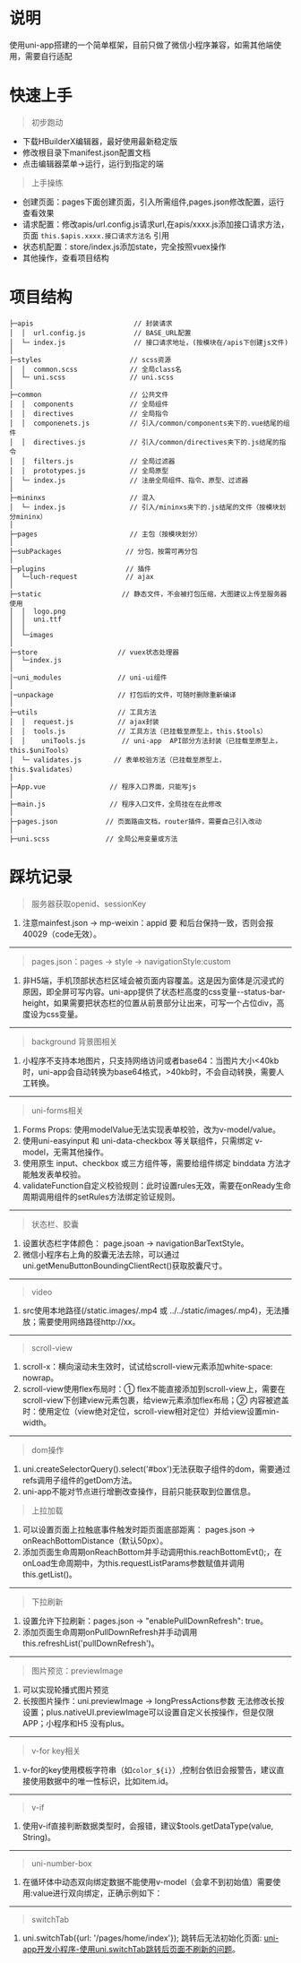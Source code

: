 # 说明
使用uni-app搭建的一个简单框架，目前只做了微信小程序兼容，如需其他端使用，需要自行适配

# 快速上手
> 初步跑动
- 下载HBuilderX编辑器，最好使用最新稳定版
- 修改根目录下manifest.json配置文档
- 点击编辑器菜单->运行，运行到指定的端

> 上手操练
- 创建页面：pages下面创建页面，引入所需组件,pages.json修改配置，运行查看效果
- 请求配置：修改apis/url.config.js请求url,在apis/xxxx.js添加接口请求方法，页面 `this.$apis.xxxx.接口请求方法名` 引用
- 状态机配置：store/index.js添加state，完全按照vuex操作
- 其他操作，查看项目结构

# 项目结构
```
├─apis                         // 封装请求
│  │  url.config.js            // BASE_URL配置
│  └─ index.js                 // 接口请求地址，(按模块在/apis下创建js文件)
│
├─styles                      // scss资源
│  │  common.scss             // 全局class名
│  └─ uni.scss                // uni.scss
│
├─common                      // 公共文件
│  │  components              // 全局组件
│  │  directives              // 全局指令
│  │  componenets.js          // 引入/common/components夹下的.vue结尾的组件
│  │  directives.js           // 引入/common/directives夹下的.js结尾的指令
│  │  filters.js              // 全局过滤器
│  │  prototypes.js           // 全局原型
│  └─ index.js                // 注册全局组件、指令、原型、过滤器
│
├─mininxs                     // 混入
│  └─ index.js                // 引入/mininxs夹下的.js结尾的文件（按模块划分mininx）
│
├─pages                       // 主包（按模块划分）
│
├─subPackages                // 分包，按需可再分包
│
├─plugins                    // 插件
│  └─luch-request            // ajax
│
├─static                    // 静态文件，不会被打包压缩，大图建议上传至服务器使用
│  │  logo.png
│  │  uni.ttf
│  │
│  └─images
│
├─store                    // vuex状态处理器
│  └─index.js
│
│─uni_modules              // uni-ui组件
│
│─unpackage                // 打包后的文件，可随时删除重新编译
│
├─utils                    // 工具方法
│  │  request.js           // ajax封装
│  │  tools.js             // 工具方法（已挂载至原型上，this.$tools）
│  │	uniTools.js         // uni-app  API部分方法封装（已挂载至原型上，this.$uniTools）
│  └─ validates.js        // 表单校验方法（已挂载至原型上，this.$validates）
│
├─App.vue                // 程序入口界面，只能写js
│
├─main.js                // 程序入口文件，全局挂在在此修改
│
├─pages.json            // 页面路由文档，router插件，需要自己引入改动
│
├─uni.scss              // 全局公用变量或方法

```
# 踩坑记录
> 服务器获取openid、sessionKey
1. 注意mainfest.json -> mp-weixin：appid 要 和后台保持一致，否则会报40029（code无效）。
---

> pages.json：pages -> style -> navigationStyle:custom
1. 非H5端，手机顶部状态栏区域会被页面内容覆盖。这是因为窗体是沉浸式的原因，即全屏可写内容。uni-app提供了状态栏高度的css变量--status-bar-height，如果需要把状态栏的位置从前景部分让出来，可写一个占位div，高度设为css变量。
---

> background 背景图相关
1. 小程序不支持本地图片，只支持网络访问或者base64：当图片大小<40kb时，uni-app会自动转换为base64格式，>40kb时，不会自动转换，需要人工转换。
---

> uni-forms相关
1. Forms Props: 使用modelValue无法实现表单校验，改为v-model/value。
2. 使用uni-easyinput 和 uni-data-checkbox 等关联组件，只需绑定 v-model，无需其他操作。
3. 使用原生 input、checkbox 或三方组件等，需要给组件绑定 binddata 方法才能触发表单校验。
4. validateFunction自定义校验规则：此时设置rules无效，需要在onReady生命周期调用组件的setRules方法绑定验证规则。
---

> 状态栏、胶囊
1. 设置状态栏字体颜色： page.jsoan -> navigationBarTextStyle。
2. 微信小程序右上角的胶囊无法去除，可以通过uni.getMenuButtonBoundingClientRect()获取胶囊尺寸。
---

> video
1. src使用本地路径(/static.images/.mp4 或 ../../static/images/.mp4)，无法播放；需要使用网络路径http://xx。
---

> scroll-view
1. scroll-x：横向滚动未生效时，试试给scroll-view元素添加white-space: nowrap。
2. scroll-view使用flex布局时：① flex不能直接添加到scroll-view上，需要在scroll-view下创建view元素包裹，给view元素添加flex布局；② 内容被遮盖时：使用定位（view绝对定位，scroll-view相对定位）并给view设置min-width。
---

> dom操作
1. uni.createSelectorQuery().select('#box')无法获取子组件的dom，需要通过refs调用子组件的getDom方法。
2. uni-app不能对节点进行增删改查操作，目前只能获取到位置信息。

>上拉加载
1. 可以设置页面上拉触底事件触发时距页面底部距离： pages.json -> onReachBottomDistance（默认50px）。
2. 添加页面生命周期onReachBottom并手动调用this.reachBottomEvt();，在onLoad生命周期中，为this.requestListParams参数赋值并调用this.getList()。
---

>下拉刷新
1. 设置允许下拉刷新：pages.json -> "enablePullDownRefresh": true。
2. 添加页面生命周期onPullDownRefresh并手动调用this.refreshList('pullDownRefresh')。
---

> 图片预览：previewImage
1. 可以实现轮播式图片预览
2. 长按图片操作：uni.previewImage -> longPressActions参数 无法修改长按设置；plus.nativeUI.previewImage可以设置自定义长按操作，但是仅限APP；小程序和H5 没有plus。
---

> v-for  key相关
1. v-for的key使用模板字符串（如`color_${i}`）,控制台依旧会报警告，建议直接使用数据中的唯一性标识，比如item.id。
---

> v-if
1. 使用v-if直接判断数据类型时，会报错，建议$tools.getDataType(value, String)。
---

> uni-number-box
1. 在循环体中动态双向绑定数据不能使用v-model（会拿不到初始值）需要使用:value进行双向绑定，正确示例如下：
<uni-number-box :min="1" :value="item.goodsNum"></uni-number-box>
---

> switchTab
1. uni.switchTab({url: '/pages/home/index'}); 跳转后无法初始化页面: [uni-app开发小程序-使用uni.switchTab跳转后页面不刷新的问题](https://www.cnblogs.com/cap-rq/p/11120438.html)。